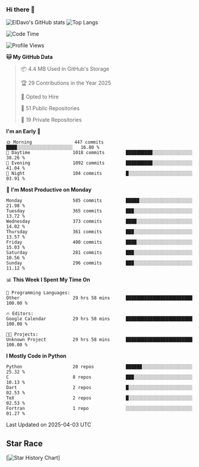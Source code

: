 ### Hi there 👋
![ElDavo's GitHub stats](https://github-readme-stats.vercel.app/api?username=ElDavoo&show_icons=true&theme=chartreuse-dark)
![Top Langs](https://github-readme-stats.vercel.app/api/top-langs/?username=ElDavoo&theme=chartreuse-dark&layout=compact)

<!--START_SECTION:waka-->
![Code Time](http://img.shields.io/badge/Code%20Time-2%2C691%20hrs%2054%20mins-blue)

![Profile Views](http://img.shields.io/badge/Profile%20Views-8-blue)

**🐱 My GitHub Data** 

> 📦 4.4 MB Used in GitHub's Storage 
 > 
> 🏆 29 Contributions in the Year 2025
 > 
> 💼 Opted to Hire
 > 
> 📜 51 Public Repositories 
 > 
> 🔑 19 Private Repositories 
 > 
**I'm an Early 🐤** 

```text
🌞 Morning                447 commits         ████░░░░░░░░░░░░░░░░░░░░░   16.80 % 
🌆 Daytime                1018 commits        ██████████░░░░░░░░░░░░░░░   38.26 % 
🌃 Evening                1092 commits        ██████████░░░░░░░░░░░░░░░   41.04 % 
🌙 Night                  104 commits         █░░░░░░░░░░░░░░░░░░░░░░░░   03.91 % 
```
📅 **I'm Most Productive on Monday** 

```text
Monday                   585 commits         █████░░░░░░░░░░░░░░░░░░░░   21.98 % 
Tuesday                  365 commits         ███░░░░░░░░░░░░░░░░░░░░░░   13.72 % 
Wednesday                373 commits         ████░░░░░░░░░░░░░░░░░░░░░   14.02 % 
Thursday                 361 commits         ███░░░░░░░░░░░░░░░░░░░░░░   13.57 % 
Friday                   400 commits         ████░░░░░░░░░░░░░░░░░░░░░   15.03 % 
Saturday                 281 commits         ███░░░░░░░░░░░░░░░░░░░░░░   10.56 % 
Sunday                   296 commits         ███░░░░░░░░░░░░░░░░░░░░░░   11.12 % 
```


📊 **This Week I Spent My Time On** 

```text
💬 Programming Languages: 
Other                    29 hrs 58 mins      █████████████████████████   100.00 % 

🔥 Editors: 
Google Calendar          29 hrs 58 mins      █████████████████████████   100.00 % 

🐱‍💻 Projects: 
Unknown Project          29 hrs 58 mins      █████████████████████████   100.00 % 
```

**I Mostly Code in Python** 

```text
Python                   20 repos            ██████░░░░░░░░░░░░░░░░░░░   25.32 % 
C                        8 repos             ███░░░░░░░░░░░░░░░░░░░░░░   10.13 % 
Dart                     2 repos             █░░░░░░░░░░░░░░░░░░░░░░░░   02.53 % 
TeX                      2 repos             █░░░░░░░░░░░░░░░░░░░░░░░░   02.53 % 
Fortran                  1 repo              ░░░░░░░░░░░░░░░░░░░░░░░░░   01.27 % 
```




 Last Updated on 2025-04-03 UTC
<!--END_SECTION:waka-->

## Star Race

[![Star History Chart](https://api.star-history.com/svg?repos=ElDavoo/WhatsApp-Crypt14-Crypt15-Decrypter,ElDavoo/TuringOS,EliteAndroidApps/WhatsApp-Crypt12-Decrypter,KnugiHK/Whatsapp-Chat-Exporter&type=Date)]
